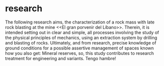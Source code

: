 # research
The following research aims, the characterization of a rock mass with late rock blasting at the mine &lt;&lt;El gran porvenir del Líbano>>. Therein, it is intended setting out in clear and simple, all processes involving the study of the physical principles of mechanics, using an extraction system by drilling and blasting of rocks. Ultimately, and from research, precise knowledge of ground conditions for a possible assertive management of spaces known how you also get: Mineral reserves, so, this study contributes to research treatment for engineering and variants.
Tengo hambre!

